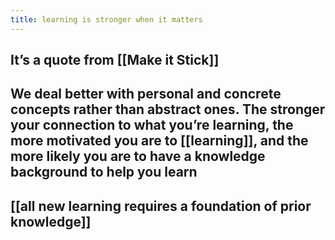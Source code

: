 ```yaml
---
title: learning is stronger when it matters
---
```


## It’s a quote from [[Make it Stick]]
## We deal better with personal and concrete concepts rather than abstract ones. The stronger your connection to what you’re learning, the more motivated you are to [[learning]], and the more likely you are to have a knowledge background to help you learn
## [[all new learning requires a foundation of prior knowledge]]
